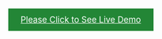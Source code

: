 <a href="https://rayetun.github.io/phero-portfolio-assignment/" target="_blank" style="font-size: 17px!important; padding:13px 25px!important; background-color: #238636!important; color: #fff!important;">Please Click to See Live Demo</a>
